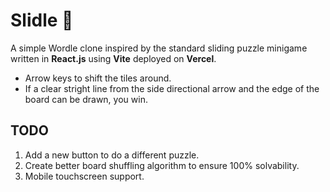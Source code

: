 # Slidle 🧩
A simple Wordle clone inspired by the standard sliding puzzle minigame written in **React.js** using **Vite** deployed on **Vercel**.
- Arrow keys to shift the tiles around.
- If a clear stright line from the side directional arrow and the edge of the board can be drawn, you win. 

## TODO
1. Add a new button to do a different puzzle.
2. Create better board shuffling algorithm to ensure 100% solvability.
3. Mobile touchscreen support.
